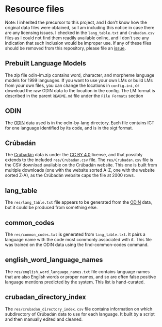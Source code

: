 
# Resource files

Note: I inherited the precursor to this project, and I don't know how
the original data files were obtained, so I am including this notice in
case there are any licensing issues. I checked in the `lang_table.txt`
and `Crubadan.csv` files as I could not find them readily available
online, and I don't see any indication that such inclusion would be
improper use. If any of these files should be removed from this
repository, please file an [issue](https://github.com/xigt/lgid/issues).

## Prebuilt Language Models

The zip file odin-lm.zip contains word, character, and morpheme language models for 1999 languages. If you want to use your own LMs or build LMs from your own files, you can change the locations in `config.ini`, or download the raw ODIN data to the location in the config. The LM format is described in the parent `README.md` file under the
`File Formats` section

## ODIN

The [ODIN][] data used is in the odin-by-lang directory. Each file contains IGT for one language
identified by its code, and is in the xigt format. 

## Crúbadán

The [Crúbadán][] data is under the [CC BY 4.0][] license, and that
possibly extends to the included `res/Crubadan.csv` file.
The `res/Crubadan.csv` file is the CSV download available on the Crúbadán website.
This one is built from multiple downloads (one with the website sorted A-Z, one with
the website sorted Z-A), as the Crúbadán website caps the file at 2000 rows.

## lang_table

The `res/lang_table.txt` file appears to be generated from the [ODIN][]
data, but it could be produced from something else.

## common_codes

The `res/common_codes.txt` is generated from `lang_table.txt`. It pairs a language name with the code most commonly associated with it. This file was trained on the ODIN data using the find-common-codes command.

## english_word_language_names

The `res/english_word_language_names.txt` file contains language names that are also English words or proper names, and so are often false positive language mentions predicted by the system. This list is hand-curated.

## crubadan_directory_index

The `res/crubadan_directory_index.csv` file contains information on which subdirectory of Crúbadán data to use for each language. It built by a script
and then manually edited and cleaned.

[Crúbadán]: http://crubadan.org/
[CC BY 4.0]: https://creativecommons.org/licenses/by/4.0/
[ODIN]: http://depts.washington.edu/uwcl/odin/


